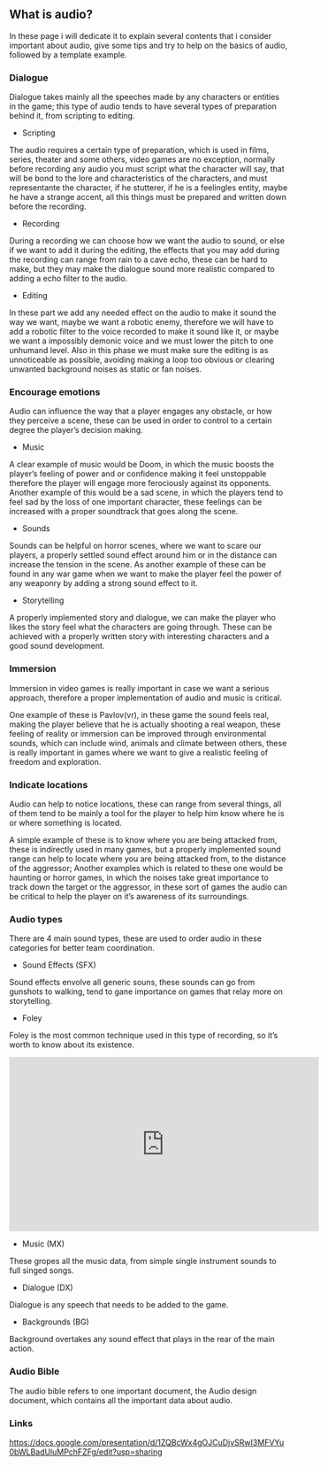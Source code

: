 ## What is audio?

In these page i will dedicate it to explain several contents that i consider important about audio, give some tips and try to help on the basics of audio, followed by a template example.

### Dialogue

Dialogue takes mainly all the speeches made by any characters or entities in the game; this type of audio tends to have several types of preparation behind it, from scripting to editing.

- Scripting

The audio requires a certain type of preparation, which is used in films, series, theater and some others, video games are no exception, normally before recording any audio you must script what the character will say, that will be bond to the lore and characteristics of the characters, and must representante the character, if he stutterer, if he is a feelingles entity, maybe he have a strange accent, all this things must be prepared and written down before the recording.

- Recording

During a recording we can choose how we want the audio to sound, or else if we want to add it during the editing, the effects that you may add during the recording can range from rain to a cave echo, these can be hard to make, but they may make the dialogue sound more realistic compared to adding a echo filter to the audio.

- Editing

In these part we add any needed effect on the audio to make it sound the way we want, maybe we want a robotic enemy, therefore we will have to add a robotic filter to the voice recorded to make it sound like it, or maybe we want a impossibly demonic voice and we must lower the pitch to one unhumand level. Also in this phase we must make sure the editing is as unnoticeable as possible, avoiding making a loop too obvious or clearing unwanted background noises as static or fan noises.

### Encourage emotions

Audio can influence the way that a player engages any obstacle, or how they perceive a scene, these can be used in order to control to a certain degree the player’s decision making.

- Music

A clear example of music would be Doom, in which the music boosts the player’s feeling of power and or confidence making it feel unstoppable therefore the player will engage more ferociously against its opponents. Another example of this would be a sad scene, in which the players tend to feel sad by the loss of one important character, these feelings can be increased with a proper soundtrack that goes along the scene.

- Sounds

Sounds can be helpful on horror scenes, where we want to scare our players, a properly settled sound effect around him or in the distance can increase the tension in the scene. As another example of these can be found in any war game when we want to make the player feel the power of any weaponry by adding a strong sound effect to it.

- Storytelling

A properly implemented story and dialogue, we can make the player who likes the story feel what the characters are going through. These can be achieved with a properly written story with interesting characters and a good sound development.

### Immersion

Immersion in video games is really important in case we want a serious approach, therefore a proper implementation of audio and music is critical.

One example of these is Pavlov(vr), in these game the sound feels real, making the player believe that he is actually shooting a real weapon, these feeling of reality or immersion can be improved through environmental sounds, which can include wind, animals and climate between others, these is really important in games where we want to give a realistic feeling of freedom and exploration.

### Indicate locations

Audio can help to notice locations, these can range from several things, all of them tend to be mainly a tool for the player to help him know where he is or where something is located.

A simple example of these is to know where you are being attacked from, these is indirectly used in many games, but a properly implemented sound range can help to locate where you are being attacked from, to the distance of the aggressor; Another examples which is related to these one would be haunting or horror games, in which the noises take great importance to track down the target or the aggressor, in these sort of games the audio can be critical to help the player on it’s awareness of its surroundings.

### Audio types

There are 4 main sound types, these are used to order audio in these categories for better team coordination.

- Sound Effects (SFX)

Sound effects envolve all generic souns, these sounds can go from gunshots to walking, tend to gane importance on games that relay more on storytelling.

- Foley

Foley is the most common technique used in this type of recording, so it’s worth to know about its existence.

<iframe width="560" height="315" src="https://www.youtube.com/embed/_MOFMa-Lt78?start=1" title="YouTube video player" frameborder="0" allow="accelerometer; autoplay; clipboard-write; encrypted-media; gyroscope; picture-in-picture" allowfullscreen></iframe>

- Music (MX)

These gropes all the music data, from simple single instrument sounds to full singed songs.

- Dialogue (DX)

Dialogue is any speech that needs to be added to the game.

- Backgrounds (BG)

Background overtakes any sound effect that plays in the rear of the main action.

### Audio Bible

The audio bible refers to one important document, the Audio design document, which contains all the important data about audio. 

### Links

https://docs.google.com/presentation/d/1ZQBcWx4gOJCuDjvSRwI3MFVYu0bWLBadUluMPchFZFg/edit?usp=sharing
